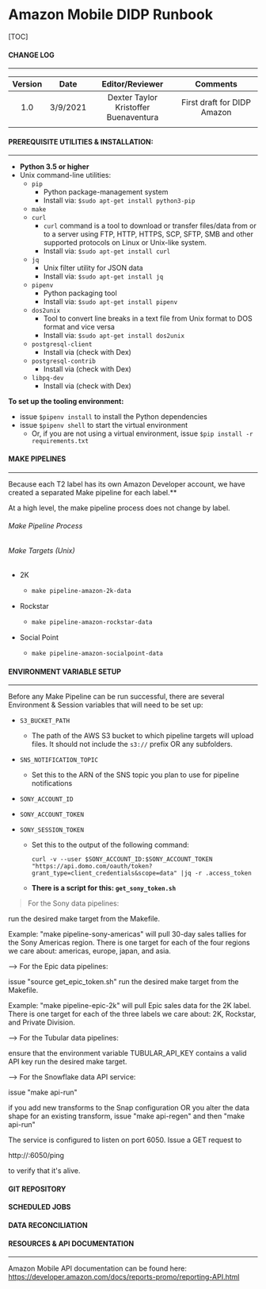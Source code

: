# **Amazon Mobile DIDP Runbook**

[TOC]

#### CHANGE LOG

****

| Version |   Date   |              Editor/Reviewer               |          Comments           |
| :-----: | :------: | :----------------------------------------: | :-------------------------: |
|   1.0   | 3/9/2021 | Dexter Taylor<br />Kristoffer Buenaventura | First draft for DIDP Amazon |
|         |          |                                            |                             |



#### PREREQUISITE UTILITIES & INSTALLATION:

****

- **Python 3.5 or higher**
- Unix command-line utilities: 
  - `pip`
    - Python package-management system
    - Install via: `$sudo apt-get install python3-pip`
  - `make` 
  - `curl`
    - `curl` command is a tool to download or transfer files/data from or to a server using FTP, HTTP, HTTPS, SCP, SFTP, SMB and other supported protocols on Linux or Unix-like system.
    - Install via: `$sudo apt-get install curl`
  - `jq`
    - Unix filter utility for JSON data
    - Install via: `$sudo apt-get install jq`
  - `pipenv`
    - Python packaging tool
    - Install via: `$sudo apt-get install pipenv`
  - `dos2unix`
    - Tool to convert line breaks in a text file from Unix format to DOS format and vice versa
    - Install via: `$sudo apt-get install dos2unix`
  - `postgresql-client`
    - Install via (check with Dex)
  - `postgresql-contrib`
    - Install via (check with Dex)
  - `libpq-dev`
    - Install via (check with Dex)

**To set up the tooling environment:**

- issue `$pipenv install` to install the Python dependencies
- issue `$pipenv shell` to start the virtual environment
  - Or, if you are not using a virtual environment, issue `$pip install -r requirements.txt`

#### MAKE PIPELINES

****

Because each T2 label has its own Amazon Developer account, we have created a separated Make pipeline for each label.**

At a high level, the make pipeline process does not change by label. 

###### Make Pipeline Process

###### Make Targets (Unix)

- 2K

  - ```makefile
    make pipeline-amazon-2k-data
    ```

    

- Rockstar

  - ```makefile
    make pipeline-amazon-rockstar-data
    ```

    

- Social Point

  - ```makefile
    make pipeline-amazon-socialpoint-data
    ```

#### ENVIRONMENT VARIABLE SETUP

****

Before any Make Pipeline can be run successful, there are several Environment & Session variables that will need to be set up:

- `S3_BUCKET_PATH`

  - The path of the AWS S3 bucket to which pipeline targets will upload files. It should not include the `s3://` prefix OR any subfolders.

- `SNS_NOTIFICATION_TOPIC`

  - Set this to the ARN of the SNS topic you plan to use for pipeline notifications

- `SONY_ACCOUNT_ID`

- `SONY_ACCOUNT_TOKEN`

- `SONY_SESSION_TOKEN` 

  - Set this to the output of the following command:

    ```
    curl -v --user $SONY_ACCOUNT_ID:$SONY_ACCOUNT_TOKEN "https://api.domo.com/oauth/token?grant_type=client_credentials&scope=data" |jq -r .access_token
    ```

    

  - **There is a script for this: `get_sony_token.sh`**




> For the Sony data pipelines:

run the desired make target from the Makefile. 

Example: "make pipeline-sony-americas" will pull 30-day sales tallies for the 
Sony Americas region. There is one target for each of the four regions we care about:
americas, europe, japan, and asia.

--> For the Epic data pipelines:

issue "source get_epic_token.sh"
run the desired make target from the Makefile.

Example: "make pipeline-epic-2k" will pull Epic sales data for the 2K label. There is one 
target for each of the three labels we care about: 2K, Rockstar, and Private Division.

--> For the Tubular data pipelines:

ensure that the environment variable TUBULAR_API_KEY contains a valid API key
run the desired make target.

--> For the Snowflake data API service:

issue "make api-run"

if you add new transforms to the Snap configuration OR you alter the data shape for 
an existing transform, issue "make api-regen" and then "make api-run"

The service is configured to listen on port 6050. Issue a GET request to 

http://<host>:6050/ping 

to verify that it's alive. 

#### GIT REPOSITORY

#### SCHEDULED JOBS

#### DATA RECONCILIATION

#### RESOURCES & API DOCUMENTATION

****

Amazon Mobile API documentation can be found here: https://developer.amazon.com/docs/reports-promo/reporting-API.html

